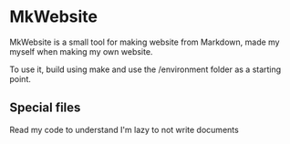 # MkWebsite
MkWebsite is a small tool for making website from Markdown, made my myself when making my own website.

To use it, build using make and use the /environment folder as a starting point.

## Special files
Read my code to understand I'm lazy to not write documents
